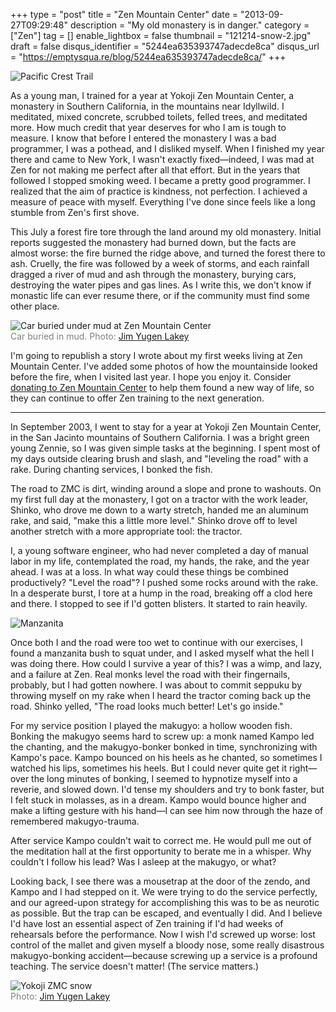 +++
type = "post"
title = "Zen Mountain Center"
date = "2013-09-27T09:29:48"
description = "My old monastery is in danger."
category = ["Zen"]
tag = []
enable_lightbox = false
thumbnail = "121214-snow-2.jpg"
draft = false
disqus_identifier = "5244ea635393747adecde8ca"
disqus_url = "https://emptysqua.re/blog/5244ea635393747adecde8ca/"
+++

<p><img style="display:block; margin-left:auto; margin-right:auto;" src="pacific-crest-trail.jpg" alt="Pacific Crest Trail" title="pacific-crest-trail.jpg" border="0"   /></p>
<p>As a young man, I trained for a year at Yokoji Zen Mountain Center, a monastery in Southern California, in the mountains near Idyllwild. I meditated, mixed concrete, scrubbed toilets, felled trees, and meditated more. How much credit that year deserves for who I am is tough to measure. I know that before I entered the monastery I was a bad programmer, I was a pothead, and I disliked myself. When I finished my year there and came to New York, I wasn't exactly fixed&mdash;indeed, I was mad at Zen for not making me perfect after all that effort. But in the years that followed I stopped smoking weed. I became a pretty good programmer. I realized that the aim of practice is kindness, not perfection. I achieved a measure of peace with myself. Everything I've done since feels like a long stumble from Zen's first shove.</p>
<p>This July a forest fire tore through the land around my old monastery. Initial reports suggested the monastery had burned down, but the facts are almost worse: the fire burned the ridge above, and turned the forest there to ash. Cruelly, the fire was followed by a week of storms, and each rainfall dragged a river of mud and ash through the monastery, burying cars, destroying the water pipes and gas lines. As I write this, we don't know if monastic life can ever resume there, or if the community must find some other place.</p>
<p><img style="display:block; margin-left:auto; margin-right:auto;" src="130906-post-flood-5.jpg" alt="Car buried under mud at Zen Mountain Center" title="Car buried under mud at Zen Mountain Center" />
<span style="color:gray">Car buried in mud. Photo: <a href="http://zmc.org/blog/authors#Yugen">Jim Yugen Lakey</a></span></p>
<p>I'm going to republish a story I wrote about my first weeks living at Zen Mountain Center. I've added some photos of how the mountainside looked before the fire, when I visited last year. I hope you enjoy it. Consider <a href="http://zmc.org/donate">donating to Zen Mountain Center</a> to help them found a new way of life, so they can continue to offer Zen training to the next generation.</p>
<hr />
<p>In September 2003, I went to stay for a year at Yokoji Zen Mountain Center, in the San Jacinto mountains of Southern California. I was a bright green young Zennie, so I was given simple tasks at the beginning. I spent most of my days outside clearing brush and slash, and "leveling the road" with a rake. During chanting services, I bonked the fish.</p>
<p>The road to ZMC is dirt, winding around a slope and prone to washouts. On my first full day at the monastery, I got on a tractor with the work leader, Shinko, who drove me down to a warty stretch, handed me an aluminum rake, and said, "make this a little more level." Shinko drove off to level another stretch with a more appropriate tool: the tractor.</p>
<p>I, a young software engineer, who had never completed a day of manual labor in my life, contemplated the road, my hands, the rake, and the year ahead. I was at a loss. In what way could these things be combined productively? "Level the road"? I pushed some rocks around with the rake. In a desperate burst, I tore at a hump in the road, breaking off a clod here and there. I stopped to see if I'd gotten blisters. It started to rain heavily.</p>
<p><img style="display:block; margin-left:auto; margin-right:auto;" src="manzanita.jpg" alt="Manzanita" title="manzanita.jpg" border="0"   /></p>
<p>Once both I and the road were too wet to continue with our exercises, I found a manzanita bush to squat under, and I asked myself what the hell I was doing there. How could I survive a year of this? I was a wimp, and lazy, and a failure at Zen. Real monks level the road with their fingernails, probably, but I had gotten nowhere. I was about to commit seppuku by throwing myself on my rake when I heard the tractor coming back up the road. Shinko yelled, "The road looks much better! Let's go inside."</p>
<p>For my service position I played the makugyo: a hollow wooden fish. Bonking the makugyo seems hard to screw up: a monk named Kampo led the chanting, and the makugyo-bonker bonked in time, synchronizing with Kampo's pace. Kampo bounced on his heels as he chanted, so sometimes I watched his lips, sometimes his heels. But I could never quite get it right&mdash;over the long minutes of bonking, I seemed to hypnotize myself into a reverie, and slowed down. I'd tense my shoulders and try to bonk faster, but I felt stuck in molasses, as in a dream. Kampo would bounce higher and make a lifting gesture with his hand&mdash;I can see him now through the haze of remembered makugyo-trauma.</p>
<p>After service Kampo couldn't wait to correct me. He would pull me out of the meditation hall at the first opportunity to berate me in a whisper. Why couldn't I follow his lead? Was I asleep at the makugyo, or what?</p>
<p>Looking back, I see there was a mousetrap at the door of the zendo, and Kampo and I had stepped on it. We were trying to do the service perfectly, and our agreed-upon strategy for accomplishing this was to be as neurotic as possible. But the trap can be escaped, and eventually I did. And I believe I'd have lost an essential aspect of Zen training if I'd had weeks of rehearsals before the performance. Now I wish I'd screwed up worse: lost control of the mallet and given myself a bloody nose, some really disastrous makugyo-bonking accident&mdash;because screwing up a service is a profound teaching. The service doesn't matter! (The service matters.)</p>
<p><img style="display:block; margin-left:auto; margin-right:auto;" src="121214-snow-2.jpg" alt="Yokoji ZMC snow" title="Yokoji ZMC snow" />
<span style="color:gray">Photo: <a href="http://zmc.org/blog/authors#Yugen">Jim Yugen Lakey</a></span></p>
